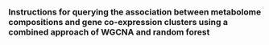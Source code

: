 ### Instructions for querying the association between metabolome compositions and gene co-expression clusters using a combined approach of WGCNA and random forest
